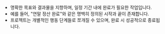 - 명확한 목표와 결과물을 지향하며, 일정 기간 내에 완료가 필요한 작업입니다.
- 예를 들어, "연말 정산 완료"와 같은 명백히 정의된 시작과 끝이 존재합니다.
- 프로젝트는 개별적인 행동 단계들로 쪼개질 수 있으며, 완료 시 성공적으로 종료됩니다.